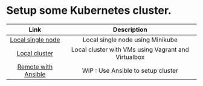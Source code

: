 # Setup some Kubernetes cluster.

Link|Description
:---: | :---:
|[Local single node](local/README.md)|Local single node using Minikube
|[Local cluster](local/README.md)|Local cluster with VMs using Vagrant and Virtualbox
|[Remote with Ansible](ansible/README.md)|WIP : Use Ansible to setup cluster

